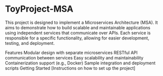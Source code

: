 # ToyProject-MSA
This project is designed to implement a Microservices Architecture (MSA). It aims to demonstrate how to build scalable and maintainable applications using independent services that communicate over APIs. 
Each service is responsible for a specific functionality, allowing for easier development, testing, and deployment.

Features
Modular design with separate microservices
RESTful API communication between services
Easy scalability and maintainability
Containerization support (e.g., Docker)
Sample integration and deployment scripts
Getting Started
[Instructions on how to set up the project]
